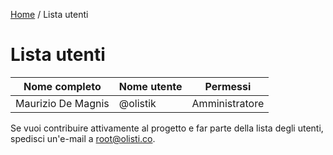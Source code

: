 [Home](README.md) / Lista utenti

# Lista utenti

| Nome completo | Nome utente | Permessi |
| --- | --- | --- |
| Maurizio De Magnis | @olistik | Amministratore |

Se vuoi contribuire attivamente al progetto e far parte della lista degli utenti, spedisci un'e-mail a [root@olisti.co](mailto:root@olisti.co).
